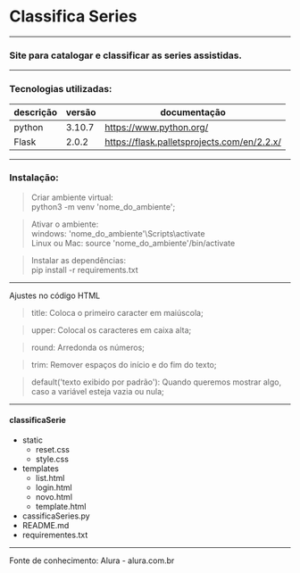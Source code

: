 # Classifica Series

---

### Site para catalogar e classificar as series assistidas.

---

### Tecnologias utilizadas: 

|descrição | versão | documentação |
|----------|--------|--------------|
|python | 3.10.7 | https://www.python.org/ | 
|Flask | 2.0.2  | https://flask.palletsprojects.com/en/2.2.x/ |

---
### Instalação:
> Criar ambiente virtual:<br>
> python3 -m venv 'nome_do_ambiente';

> Ativar o ambiente: <br>
> windows: 'nome_do_ambiente'\Scripts\activate <br>
> Linux ou Mac: source 'nome_do_ambiente'/bin/activate

> Instalar as dependências: <br>
> pip install -r requirements.txt


---
Ajustes no código HTML
> title: Coloca o primeiro caracter em maiúscola;

> upper: Colocal os caracteres em caixa alta;

>round: Arredonda os números;

>trim: Remover espaços do início e do fim do texto;

>default('texto exibido por padrão'): Quando queremos mostrar algo, caso a variável esteja vazia ou nula;

---

#### classificaSerie
- static
  - reset.css
  - style.css
- templates
  - list.html
  - login.html
  - novo.html
  - template.html
- cassificaSeries.py
- README.md
- requirementes.txt

---

Fonte de conhecimento:
Alura - alura.com.br